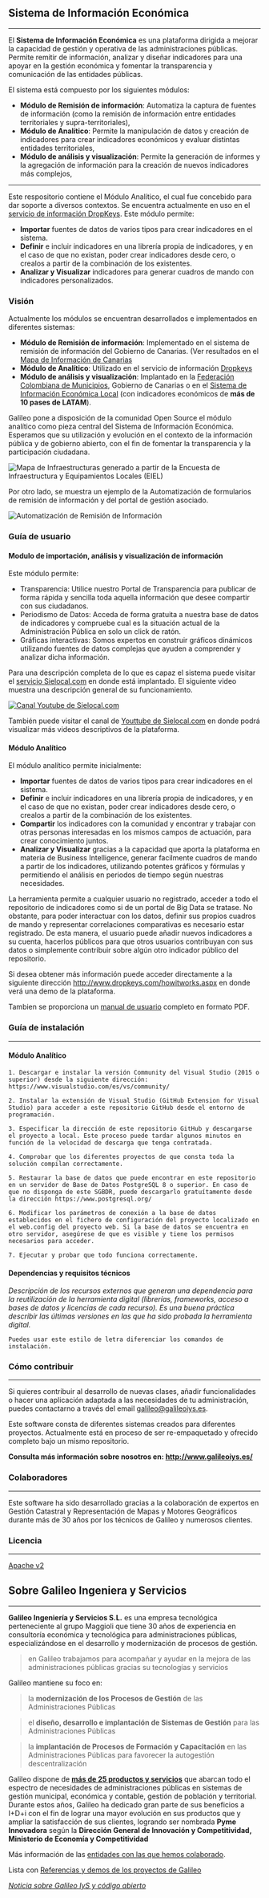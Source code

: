 ## Sistema de Información Económica
---

El **Sistema de Información Económica** es una plataforma dirigida a mejorar la capacidad de gestión y operativa de las administraciones públicas. Permite remitir de información, analizar y diseñar indicadores para una apoyar en la gestión económica y fomentar la transparencia y comunicación de las entidades públicas. 

El sistema está compuesto por los siguientes módulos:
* **Módulo de Remisión de información**: Automatiza la captura de fuentes de información (como la remisión de información entre entidades territoriales y supra-territoriales), 
* **Módulo de Analítico**: Permite la manipulación de datos y creación de indicadores para crear indicadores económicos y evaluar distintas entidades territoriales, 
* **Módulo de análisis y visualización**: Permite la generación de informes y la agregación de información para la creación de nuevos indicadores más complejos, 

---

Este respositorio contiene el Módulo Analítico, el cual fue concebido para dar soporte a diversos contextos. Se encuentra actualmente en uso en el [servicio de información DropKeys](http://www.dropkeys.com). Este módulo permite: 
 * **Importar** fuentes de datos de varios tipos para crear indicadores en el sistema.
 * **Definir** e incluir indicadores en una librería propia de indicadores, y en el caso de que no existan, poder crear indicadores desde cero, o crealos a partir de la combinación de los existentes.
 * **Analizar y Visualizar** indicadores para generar cuadros de mando con indicadores personalizados.

### Visión

Actualmente los módulos se encuentran desarrollados e implementados en diferentes sistemas:

* **Módulo de Remisión de información**: Implementado en el sistema de remisión de información del Gobierno de Canarias. (Ver resultados en el [Mapa de Información de Canarias]( https://www.gobiernodecanarias.org/hacienda/unifica/Transparencia/Mapa/Index) 
* **Módulo de Analítico**: Utilizado en el servicio de información [Dropkeys](http://www.dropkeys.com)
* **Módulo de análisis y visualización**: Implantado en la [Federación Colombiana de Municipios](http://colombia.sielocal.com/), Gobierno de Canarias o en el [Sistema de Información Económica Local](sielocal.com) (con indicadores económicos de **más de 10 pases de LATAM**).

Galileo pone a disposición de la comunidad Open Source el módulo analítico como pieza central del Sistema de Información Económica. Esperamos que su utilización y evolución en el contexto de la información pública y de gobierno abierto, con el fin de fomentar la transparencia y la participación ciudadana.

![Mapa de Infraestructuras generado a partir de la Encuesta de Infraestructura y Equipamientos Locales (EIEL)](https://github.com/GalileoIyS/Sistema-de-Informacion-Economica/blob/master/Mapa%20UNIFICA.png "Ejemplo de Automatización de Publicación de Información Económica compleja")

Por otro lado, se muestra un ejemplo de la Automatización de formularios de remisión de información y del portal de gestión asociado. 

![Automatización de Remisión de Información](https://github.com/GalileoIyS/Sistema-de-Informacion-Economica/blob/master/Creacion%20indicadores.png "Ejemplo de Automatización de Remisión de Información")

### Guía de usuario

#### Modulo de importación, análisis y visualización de información 
Este módulo permite:
 * Transparencia: Utilice nuestro Portal de Transparencia para publicar de forma rápida y sencilla toda aquella información que desee compartir con sus ciudadanos.
 * Periodismo de Datos: Acceda de forma gratuita a nuestra base de datos de indicadores y compruebe cual es la situación actual de la Administración Pública en solo un click de ratón.
 * Gráficas interactivas: Somos expertos en construir gráficos dinámicos utilizando fuentes de datos complejas que ayuden a comprender y analizar dicha información.

Para una descripción completa de lo que es capaz el sistema puede visitar el [servicio Sielocal.com](http://www.sielocal.com/) en donde está implantado. El siguiente video muestra una descripción general de su funcionamiento.

[![Canal Youtube de Sielocal.com](https://img.youtube.com/vi/k4tg07G3_aI/0.jpg)](https://www.youtube.com/watch?v=k4tg07G3_aI)

También puede visitar el canal de [Youttube de Sielocal.com](https://www.youtube.com/user/SIELOCAL/videos) en donde podrá visualizar más videos descriptivos de la plataforma.


#### Módulo Analítico
El módulo analítico permite inicialmente: 
 * **Importar** fuentes de datos de varios tipos para crear indicadores en el sistema.
 * **Definir** e incluir indicadores en una librería propia de indicadores, y en el caso de que no existan, poder crear indicadores desde cero, o crealos a partir de la combinación de los existentes.
 * **Compartir** los indicadores con la comunidad y encontrar y trabajar  con otras personas interesadas en los mismos campos de actuación, para crear conocimiento juntos.
 * **Analizar y Visualizar** gracias a la capacidad que aporta la plataforma en materia de Business Intelligence, generar facilmente cuadros de mando a partir de los indicadores, utilizando potentes gráficos y fórmulas y permitiendo el análisis en periodos de tiempo según nuestras necesidades.

La herramienta permite a cualquier usuario no registrado, acceder a todo el repositorio de indicadores como si de un portal de Big Data se tratase. No obstante, para poder interactuar con los datos, definir sus propios cuadros de mando y representar correlaciones comparativas es necesario estar registrado. De esta manera, el usuario puede añadir nuevos indicadores a su cuenta, hacerlos públicos para que otros usuarios contribuyan con sus datos o simplemente contribuir sobre algún otro indicador público del repositorio.

Si desea obtener más información puede acceder directamente a la siguiente dirección http://www.dropkeys.com/howitworks.aspx en donde verá una demo de la plataforma.

Tambien se proporciona un [manual de usuario](https://github.com/GalileoIyS/ecoanalytics/blob/master/Manual%20de%20usuario.pdf) completo en formato PDF.

### Guía de instalación
---

#### Módulo Analítico
    1. Descargar e instalar la versión Community del Visual Studio (2015 o superior) desde la siguiente dirección: https://www.visualstudio.com/es/vs/community/
    
    2. Instalar la extensión de Visual Studio (GitHub Extension for Visual Studio) para acceder a este repositorio GitHub desde el entorno de programación.
    
    3. Especificar la dirección de este repositorio GitHub y descargarse el proyecto a local. Este proceso puede tardar algunos minutos en función de la velocidad de descarga que tenga contratada.
    
    4. Comprobar que los diferentes proyectos de que consta toda la solución compilan correctamente.
    
    5. Restaurar la base de datos que puede encontrar en este repositorio en un servidor de Base de Datos PostgreSQL 8 o superior. En caso de que no disponga de este SGBDR, puede descargarlo gratuítamente desde la dirección https://www.postgresql.org/
    
    6. Modificar los parámetros de conexión a la base de datos establecidos en el fichero de configuración del proyecto localizado en el web.config del proyecto web. Si la base de datos se encuentra en otro servidor, asegúrese de que es visible y tiene los permisos necesarios para acceder.
    
    7. Ejecutar y probar que todo funciona correctamente.

#### Dependencias y requisitos técnicos
*Descripción de los recursos externos que generan una dependencia para la reutilización de la herramienta digital (librerías, frameworks, acceso a bases de datos y licencias de cada recurso). Es una buena práctica describir las últimas versiones en las que ha sido probada la herramienta digital.*

    Puedes usar este estilo de letra diferenciar los comandos de instalación.

### Cómo contribuir
---
Si quieres contribuir al desarrollo de nuevas clases, añadir funcionalidades o hacer una aplicación adaptada a las necesidades de tu administración, puedes contactarno a través del email galileo@galileoiys.es.

Este software consta de diferentes sistemas creados para diferentes proyectos. Actualmente está en proceso de ser re-empaquetado y ofrecido completo bajo un mismo repositorio.

**Consulta más información sobre nosotros en: http://www.galileoiys.es/**

### Colaboradores
---
Este software ha sido desarrollado gracias a la colaboración de expertos en Gestión Catastral y Representación de Mapas y Motores Geográficos durante más de 30 años por los técnicos de Galileo y numerosos clientes.

### Licencia 
---
[Apache v2](https://www.apache.org/licenses/LICENSE-2.0)

## Sobre Galileo Ingeniera y Servicios 
---


**Galileo Ingeniería y Servicios S.L.** es una empresa tecnológica perteneciente al grupo Maggioli que tiene 30 años de experiencia en consultoría económica y tecnológica para administraciones públicas, especializándose en el desarrollo y modernización de procesos de gestión.

 > en Galileo trabajamos para acompañar y ayudar en la mejora de las administraciones públicas gracias su tecnologías y servicios

Galileo mantiene su foco en:

 > la **modernización de los Procesos de Gestión** de las Administraciones Públicas

 > el **diseño, desarrollo e implantación de Sistemas de Gestión** para las Administraciones Públicas

 > la **implantación de Procesos de Formación y Capacitación** en las Administraciones Públicas para favorecer la autogestión descentralización

Galileo dispone de **[más de 25 productos  y servicios](http://www.galileoiys.es/productos-3/)** que abarcan todo el espectro de necesidades de administraciones públicas en sistemas de gestión municipal, económica y contable, gestión de población y territorial. Durante estos años, Galileo ha dedicado gran parte de sus beneficios a I+D+i con el fin de lograr una mayor evolución en sus productos que y ampliar la satisfacción de sus clientes, logrando ser nombrada **Pyme Innovadora** según la **Dirección General de Innovación y Competitividad, Ministerio de Economía y Competitividad**

Más información de las [entidades con las que hemos colaborado](https://github.com/GalileoIyS/Sistema-de-Informacion-Economica/blob/master/Referencias.md).

Lista con [Referencias y demos de los proyectos de Galileo](https://github.com/GalileoIyS/Sistema-de-Informacion-Economica/blob/master/ReferenciasDemos.md)

*[Noticia sobre Galileo IyS y código abierto](http://www.galileoiys.es/por-que-la-gestion-del-territorio-y-el-acceso-a-la-informacion-son-importantes-para-galileo/)*
